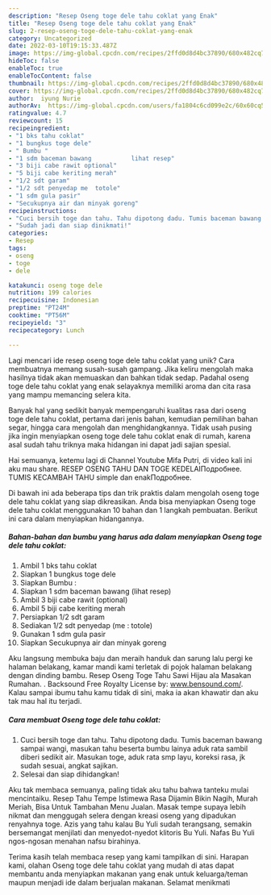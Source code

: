 ```yaml
---
description: "Resep Oseng toge dele tahu coklat yang Enak"
title: "Resep Oseng toge dele tahu coklat yang Enak"
slug: 2-resep-oseng-toge-dele-tahu-coklat-yang-enak
category: Uncategorized
date: 2022-03-10T19:15:33.487Z
image: https://img-global.cpcdn.com/recipes/2ffd0d8d4bc37890/680x482cq70/oseng-toge-dele-tahu-coklat-foto-resep-utama.jpg
hideToc: false
enableToc: true
enableTocContent: false
thumbnail: https://img-global.cpcdn.com/recipes/2ffd0d8d4bc37890/680x482cq70/oseng-toge-dele-tahu-coklat-foto-resep-utama.jpg
cover: https://img-global.cpcdn.com/recipes/2ffd0d8d4bc37890/680x482cq70/oseng-toge-dele-tahu-coklat-foto-resep-utama.jpg
author:  iyung Nurie
authorAv:  https://img-global.cpcdn.com/users/fa1804c6cd099e2c/60x60cq50/avatar.jpg
ratingvalue: 4.7
reviewcount: 15
recipeingredient:
- "1 bks tahu coklat"
- "1 bungkus toge dele"
- " Bumbu "
- "1 sdm baceman bawang           lihat resep"
- "3 biji cabe rawit optional"
- "5 biji cabe keriting merah"
- "1/2 sdt garam"
- "1/2 sdt penyedap me  totole"
- "1 sdm gula pasir"
- "Secukupnya air dan minyak goreng"
recipeinstructions:
- "Cuci bersih toge dan tahu. Tahu dipotong dadu. Tumis baceman bawang sampai wangi, masukan tahu beserta bumbu lainya aduk rata sambil diberi sedikit air. Masukan toge, aduk rata smp layu, koreksi rasa, jk sudah sesuai, angkat sajikan."
- "Sudah jadi dan siap dinikmati!"
categories:
- Resep
tags:
- oseng
- toge
- dele

katakunci: oseng toge dele 
nutrition: 199 calories
recipecuisine: Indonesian
preptime: "PT24M"
cooktime: "PT56M"
recipeyield: "3"
recipecategory: Lunch

---
```



Lagi mencari ide resep oseng toge dele tahu coklat yang unik? Cara membuatnya memang susah-susah gampang. Jika keliru mengolah maka hasilnya tidak akan memuaskan dan bahkan tidak sedap. Padahal oseng toge dele tahu coklat yang enak selayaknya memiliki aroma dan cita rasa yang mampu memancing selera kita.


Banyak hal yang sedikit banyak mempengaruhi kualitas rasa dari oseng toge dele tahu coklat, pertama dari jenis bahan, kemudian pemilihan bahan segar, hingga cara mengolah dan menghidangkannya. Tidak usah pusing jika ingin menyiapkan oseng toge dele tahu coklat enak di rumah, karena asal sudah tahu triknya maka hidangan ini dapat jadi sajian spesial.

Hai semuanya, ketemu lagi di Channel Youtube Mifa Putri, di video kali ini aku mau share. RESEP OSENG TAHU DAN TOGE KEDELAIПодробнее. TUMIS KECAMBAH TAHU simple dan enakПодробнее.


Di bawah ini ada beberapa tips dan trik praktis dalam mengolah oseng toge dele tahu coklat yang siap dikreasikan. Anda bisa menyiapkan Oseng toge dele tahu coklat menggunakan 10 bahan dan 1 langkah pembuatan. Berikut ini cara dalam menyiapkan hidangannya.

<!--inarticleads1-->

##### Bahan-bahan dan bumbu yang harus ada dalam menyiapkan Oseng toge dele tahu coklat:

1. Ambil 1 bks tahu coklat
1. Siapkan 1 bungkus toge dele
1. Siapkan  Bumbu :
1. Siapkan 1 sdm baceman bawang           (lihat resep)
1. Ambil 3 biji cabe rawit (optional)
1. Ambil 5 biji cabe keriting merah
1. Persiapkan 1/2 sdt garam
1. Sediakan 1/2 sdt penyedap (me : totole)
1. Gunakan 1 sdm gula pasir
1. Siapkan Secukupnya air dan minyak goreng


Aku langsung membuka baju dan meraih handuk dan sarung lalu pergi ke halaman belakang, kamar mandi kami terletak di pojok halaman belakang dengan dinding bambu. Resep Oseng Toge Tahu Sawi Hijau ala Masakan Rumahan. . Backsound Free Royalty License by: www.bensound.com/. Kalau sampai ibumu tahu kamu tidak di sini, maka ia akan khawatir dan aku tak mau hal itu terjadi. 

<!--inarticleads2-->

##### Cara membuat Oseng toge dele tahu coklat:

1. Cuci bersih toge dan tahu. Tahu dipotong dadu. Tumis baceman bawang sampai wangi, masukan tahu beserta bumbu lainya aduk rata sambil diberi sedikit air. Masukan toge, aduk rata smp layu, koreksi rasa, jk sudah sesuai, angkat sajikan.
1. Selesai dan siap dihidangkan!

Aku tak membaca semuanya, paling tidak aku tahu bahwa tanteku mulai mencintaiku. Resep Tahu Tempe Istimewa Rasa Dijamin Bikin Nagih, Murah Meriah, Bisa Untuk Tambahan Menu Jualan. Masak tempe supaya lebih nikmat dan menggugah selera dengan kreasi oseng yang dipadukan renyahnya toge. Azis yang tahu kalau Bu Yuli sudah terangsang, semakin bersemangat menjilati dan menyedot-nyedot klitoris Bu Yuli. Nafas Bu Yuli ngos-ngosan menahan nafsu birahinya. 

Terima kasih telah membaca resep yang kami tampilkan di sini. Harapan kami, olahan Oseng toge dele tahu coklat yang mudah di atas dapat membantu anda menyiapkan makanan yang enak untuk keluarga/teman maupun menjadi ide dalam berjualan makanan. Selamat menikmati
